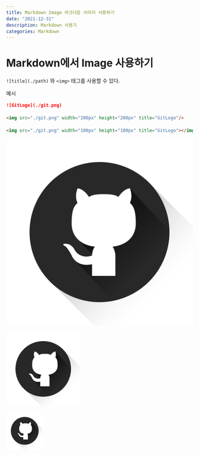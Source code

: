 ```yaml
---
title: Markdown Image 마크다운 이미지 사용하기
date: "2021-12-31"
description: Markdown 사용기
categories: Markdown
---
```


# Markdown에서 Image 사용하기

`![title](./path)` 와 `<img>` 태그를 사용할 수 있다.

예시

```md
![GitLogo](./git.png)

<img src="./git.png" width="200px" height="200px" title="GitLogo"/>

<img src="./git.png" width="100px" height="100px" title="GitLogo"></img>
```

![GitLogo](./git.png)

<img src="./git.png" width="200px" height="200px" title="GitLogo"/>

<img src="./git.png" width="100px" height="100px" title="GitLogo"></img>
